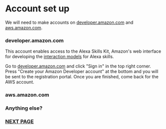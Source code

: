 # Account set up
<p>We will need to make accounts on <a href="developer.amazon.com">developer.amazon.com</a> and <a href="aws.amazon.com">aws.amazon.com</a>.
</p>

### developer.amazon.com

<p>
This account enables access to the Alexa Skills Kit, Amazon's web interface for developing the <a href="https://developer.amazon.com/docs/alexa-voice-service/interaction-model.html">interaction models</a> for Alexa skills.
</p>

<p>
Go to <a href="developer.amazon.com">developer.amazon.com</a> and click "Sign in" in the top right corner. 
Press "Create your Amazon Developer account" at the bottom and you will be sent to the registration portal. Once you are finished, come back for the AWS account.
</p>

### aws.amazon.com

<p>
</p>

### Anything else?

<p>
</p>

### <a href="https://github.com/mrvivacious/AWS_Lambda_and_SNS/blob/master/page1.md">NEXT PAGE</a>


